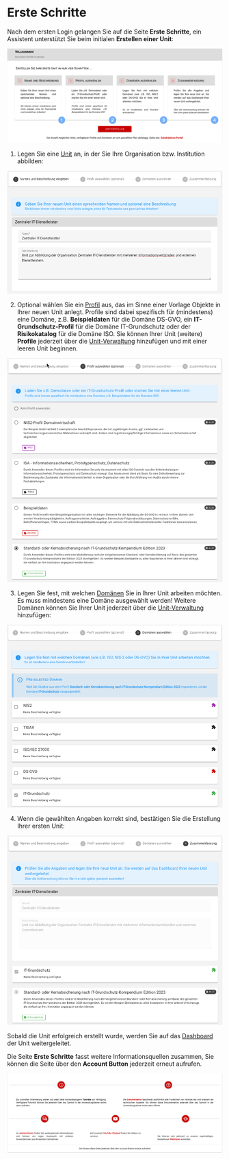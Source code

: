 <!-- © 2024 The Project Contributors - see AUTHORS.txt -->
# Erste Schritte

Nach dem ersten Login gelangen Sie auf die Seite **Erste Schritte**, ein Assistent unterstützt Sie beim initialen **Erstellen einer Unit**:

![Erste Schritte](/assets/manual/welcome.de.png)

1. Legen Sie eine [Unit](/object-model/objects#unit) an, in der Sie Ihre Organisation bzw. Institution abbilden:

![Unit Name und Beschreibung](/assets/manual/unit_name.de.png)

2. Optional wählen Sie ein [Profil](/object-model/profiles.md) aus, das im Sinne einer Vorlage Objekte in Ihrer neuen Unit anlegt. Profile sind dabei spezifisch für (mindestens) eine Domäne, z.B. **Beispieldaten** für die Domäne DS-GVO, ein **IT-Grundschutz-Profil** für die Domäne IT-Grundschutz oder der **Risikokatalog** für die Domäne ISO. Sie können Ihrer Unit (weitere) **Profile** jederzeit über die [Unit-Verwaltung](unit-management) hinzufügen und mit einer leeren Unit beginnen.

![Profil(e) auswählen](/assets/manual/unit_profile.de.png)

3. Legen Sie fest, mit welchen [Domänen](/object-model/domains.md) Sie in Ihrer Unit arbeiten möchten. Es muss mindestens eine Domäne ausgewählt werden! Weitere Domänen können Sie Ihrer Unit jederzeit über die [Unit-Verwaltung](unit-management) hinzufügen:

![Domäne(n) auswählen](/assets/manual/unit_domain.de.png)

4. Wenn die gewählten Angaben korrekt sind, bestätigen Sie die Erstellung Ihrer ersten Unit:

![Zusammenfassung](/assets/manual/unit_summary.de.png)

Sobald die Unit erfolgreich erstellt wurde, werden Sie auf das [Dashboard](user-interface#dashboard) der Unit weitergeleitet.

Die Seite **Erste Schritte** fasst weitere Informationsquellen zusammen, Sie können die Seite über den **Account Button** jederzeit erneut aufrufen.

![Weitere Schritte](/assets/manual/welcome_more.de.png)
